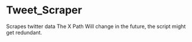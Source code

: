 # Tweet_Scraper
Scrapes twitter data
The X Path Will change in the future, the script might get redundant.
